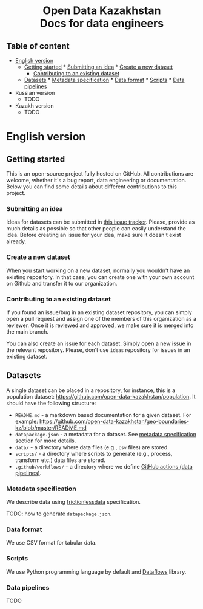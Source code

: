 <h1 align="center">
	Open Data Kazakhstan
<br />
	Docs for data engineers
</h1>

## Table of content

* [English version](#English-version)
  * [Getting started](#getting-started)
		* [Submitting an idea](#submitting-an-idea)
		* [Create a new dataset](#create-a-new-dataset)
	  * [Contributing to an existing dataset](#contributing-to-an-existing-dataset)
  * [Datasets](#datasets)
		* [Metadata specification](#metadata-specification)
		* [Data format](#data-format)
		* [Scripts](#scripts)
		* [Data pipelines](#data-pipelines)
* Russian version
	* TODO
* Kazakh version
  * TODO
  
# English version

## Getting started

This is an open-source project fully hosted on GitHub. All contributions are welcome, whether it's a bug report, data engineering or documentation. Below you can find some details about different contributions to this project.

### Submitting an idea

Ideas for datasets can be submitted in [this issue tracker](https://github.com/open-data-kazakhstan/ideas/issues). Please, provide as much details as possible so that other people can easily understand the idea. Before creating an issue for your idea, make sure it doesn't exist already.

### Create a new dataset

When you start working on a new dataset, normally you wouldn't have an existing repository. In that case, you can create one with your own account on Github and transfer it to our organization. 

### Contributing to an existing dataset

If you found an issue/bug in an existing dataset repository, you can simply open a pull request and assign one of the members of this organization as a reviewer. Once it is reviewed and approved, we make sure it is merged into the main branch.

You can also create an issue for each dataset. Simply open a new issue in the relevant repository. Please, don't use `ideas` repository for issues in an existing dataset.

## Datasets

A single dataset can be placed in a repository, for instance, this is a population dataset: https://github.com/open-data-kazakhstan/population. It should have the following structure:

- `README.md` - a markdown based documentation for a given dataset. For example: https://github.com/open-data-kazakhstan/geo-boundaries-kz/blob/master/README.md
- `datapackage.json` - a metadata for a dataset. See [metadata specification](#metadata-specification) section for more details.
- `data/` - a directory where data files (e.g., `csv` files) are stored.
- `scripts/` - a directory where scripts to generate (e.g., process, transform etc.) data files are stored.
- `.github/workflows/` - a directory where we define [GitHub actions (data pipelines)](#data-pipelines).

### Metadata specification

We describe data using [frictionlessdata](https://frictionlessdata.io/) specification.

TODO: how to generate `datapackage.json`.

### Data format

We use CSV format for tabular data.

### Scripts

We use Python programming language by default and [Dataflows](https://github.com/datahq/dataflows) library.

### Data pipelines

TODO


